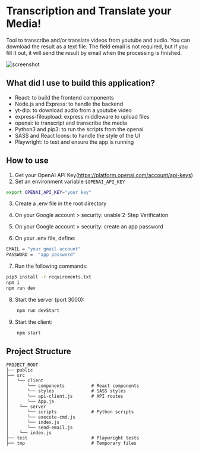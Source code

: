 # Transcription and Translate your Media!

Tool to transcribe and/or translate videos from youtube and audio. You can download the result as a text file. The field email is not required, but if you fill it out, it will send the result by email when the processing is finished.

![screenshot](./readme-files/youtube-translate-transcribe.png)

## What did I use to build this application?

- React: to build the frontend components
- Node.js and Express: to handle the backend
- yt-dlp: to download audio from a youtube video
- express-fileupload: express middleware to upload files
- openai: to transcript and transcribe the media
- Python3 and pip3: to run the scripts from the openai
- SASS and React Icons: to handle the style of the UI
- Playwright: to test and ensure the app is running

## How to use

1. Get your OpenAI API Key(https://platform.openai.com/account/api-keys)
2. Set an environment variable `$OPENAI_API_KEY`

```bash
export OPENAI_API_KEY="your key"
```

3. Create a .env file in the root directory

4. On your Google account > security: unable 2-Step Verification

5. On your Google account > security: create an app password

6. On your .env file, define:

```bash
EMAIL = "your gmail account"
PASSWORD =  "app password"
```

7. Run the following commands:

```bash
pip3 install -r requirements.txt
npm i
npm run dev
```

8. Start the server (port 3000):

```bash
    npm run devStart
```

9. Start the client:

```bash
    npm start
```

## Project Structure

```
PROJECT_ROOT
├── public
├── src
│   └── client
│       └── components          # React components
│       └── styles              # SASS styles
│       └── api-client.js       # API routes
│       └── App.js
│    └── server
│       └── scripts             # Python scripts
│       └── execute-cmd.js
│       └── index.js
│       └── send-email.js
│    └── index.js
├── test                        # Playwright tests
├── tmp                         # Temporary files
```
